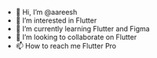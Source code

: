 - 👋 Hi, I’m @aareesh
- 👀 I’m interested in Flutter
- 🌱 I’m currently learning Flutter and Figma
- 💞️ I’m looking to collaborate on Flutter
- 📫 How to reach me Flutter Pro

<!---
Androidaareesh/Androidaareesh is a ✨ special ✨ repository because its `README.md` (this file) appears on your GitHub profile.
You can click the Preview link to take a look at your changes.
--->
